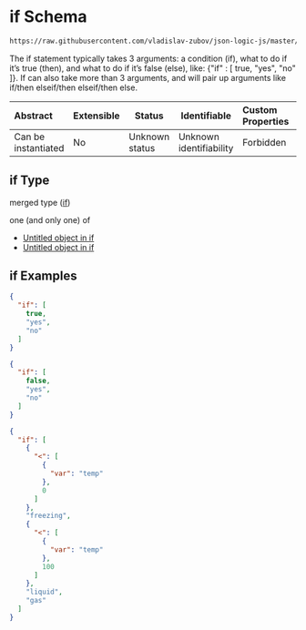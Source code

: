 # if Schema

```txt
https://raw.githubusercontent.com/vladislav-zubov/json-logic-js/master/schemas/operators/logic/if.json
```

The if statement typically takes 3 arguments: a condition (if), what to do if it’s true (then), and what to do if it’s false (else), like: {"if" : [ true, "yes", "no" ]}.
If can also take more than 3 arguments, and will pair up arguments like if/then elseif/then elseif/then else.


| Abstract            | Extensible | Status         | Identifiable            | Custom Properties | Additional Properties | Access Restrictions | Defined In                                                |
| :------------------ | ---------- | -------------- | ----------------------- | :---------------- | --------------------- | ------------------- | --------------------------------------------------------- |
| Can be instantiated | No         | Unknown status | Unknown identifiability | Forbidden         | Allowed               | none                | [if.json](operators/logic/if.json "open original schema") |

## if Type

merged type ([if](if.md))

one (and only one) of

-   [Untitled object in if](if-oneof-0.md "check type definition")
-   [Untitled object in if](if-oneof-1.md "check type definition")

## if Examples

```json
{
  "if": [
    true,
    "yes",
    "no"
  ]
}
```

```json
{
  "if": [
    false,
    "yes",
    "no"
  ]
}
```

```json
{
  "if": [
    {
      "<": [
        {
          "var": "temp"
        },
        0
      ]
    },
    "freezing",
    {
      "<": [
        {
          "var": "temp"
        },
        100
      ]
    },
    "liquid",
    "gas"
  ]
}
```
